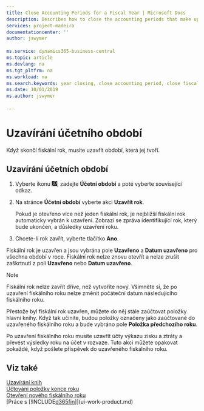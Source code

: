 ```yaml
---
title: Close Accounting Periods for a Fiscal Year | Microsoft Docs
description: Describes how to close the accounting periods that make up the fiscal year.
services: project-madeira
documentationcenter: ''
author: jswymer

ms.service: dynamics365-business-central
ms.topic: article
ms.devlang: na
ms.tgt_pltfrm: na
ms.workload: na
ms.search.keywords: year closing, close accounting period, close fiscal year, bank account detailed trial balance
ms.date: 10/01/2019
ms.author: jswymer

---
```

# Uzavírání účetního období
Když skončí fiskální rok, musíte uzavřít období, která jej tvoří.

## Uzavírání účetních období
1. Vyberte ikonu ![Žárovky, která otevře funkci Řekněte mi](media/ui-search/search_small.png "Řekněte mi, co chcete dělat"), zadejte **Účetní období** a poté vyberte související odkaz.
2. Na stránce **Účetní období** vyberte akci **Uzavřít rok**.

   Pokud je otevřeno více než jeden fiskální rok, je nejbližší fiskální rok automaticky vybrán k uzavření. Zobrazí se zpráva identifikující rok, který bude ukončen, a důsledky uzavření roku.
3. Chcete-li rok zavřít, vyberte tlačítko **Ano**.

Fiskální rok je uzavřen a jsou vybrána pole **Uzavřeno** a **Datum uzavřeno** pro všechna období v roce. Fiskální rok nelze znovu otevřít a nelze zrušit zaškrtnutí z polí **Uzavřeno** nebo **Datum uzavřeno**.

> [!NOTE]
> Fiskální rok nelze zavřít dříve, než vytvoříte nový. Všimněte si, že po uzavření fiskálního roku nelze změnit počáteční datum následujícího fiskálního roku.

Přestože byl fiskální rok uzavřen, můžete do něj stále zaúčtovat položky hlavní knihy. Když tak učiníte, budou položky označeny jako zaúčtované do uzavřeného fiskálního roku a bude vybráno pole **Položka předchozího roku**.

Po uzavření fiskálního roku musíte uzavřít účty výkazu zisku a ztráty a převést výsledky roku na účet v rozvaze. Tuto akci můžete opakovat pokaždé, když pošlete příspěvek do uzavřeného fiskálního roku.

## Viz také
[Uzavírání knih](year-close-books.md)  
[Účtování položky konce roku](year-how-post-year-end-close-entry.md)  
[Otevření nového fiskálního roku](finance-how-open-new-fiscal-year.md)  
[Práce s [!INCLUDE[d365fin](includes/d365fin_md.md)]](ui-work-product.md)
